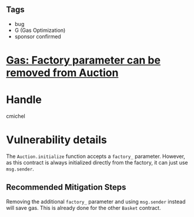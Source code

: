 ## Tags

- bug
- G (Gas Optimization)
- sponsor confirmed

# [Gas: Factory parameter can be removed from Auction](https://github.com/code-423n4/2021-09-defiprotocol-findings/issues/225) 

# Handle

cmichel


# Vulnerability details

The `Auction.initialize` function accepts a `factory_` parameter.
However, as this contract is always initialized directly from the factory, it can just use `msg.sender`.

## Recommended Mitigation Steps
Removing the additional `factory_` parameter and using `msg.sender` instead will save gas.
This is already done for the other `Basket` contract.


